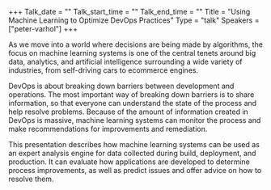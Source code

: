 +++
Talk_date = ""
Talk_start_time = ""
Talk_end_time = ""
Title = "Using Machine Learning to Optimize DevOps Practices"
Type = "talk"
Speakers = ["peter-varhol"]
+++

As we move into a world where decisions are being made by algorithms, the focus on machine learning systems is one of the central tenets around big data, analytics, and artificial intelligence surrounding a wide variety of industries, from self-driving cars to ecommerce engines.

DevOps is about breaking down barriers between development and operations. The most important way of breaking down barriers is to share information, so that everyone can understand the state of the process and help resolve problems. Because of the amount of information created in DevOps is massive, machine learning systems can monitor the process and make recommendations for improvements and remediation.

This presentation describes how machine learning systems can be used as an expert analysis engine for data collected during build, deployment, and production. It can evaluate how applications are developed to determine process improvements, as well as predict issues and offer advice on how to resolve them.

